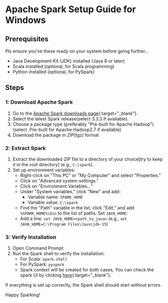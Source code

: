 # Apache Spark Setup Guide for Windows


## Prerequisites

Pls ensure you've these ready on your system before going further...
- Java Development Kit (JDK) installed (Java 8 or later)
- Scala installed (optional, for Scala programming)
- Python installed (optional, for PySpark)

## Steps

### 1: Download Apache Spark

1. Go to the [Apache Spark downloads page](https://spark.apache.org/downloads.html){:target="_blank"}.
2. Select the latest Spark release(select 3.3.3 if available).
3. Choose a package type (preferably "Pre-built for Apache Hadoop")(select .Pre-built for Apache Hadoop2.7 if available)
4. Download the package in ZIP(tgz) format

### 2: Extract Spark

1. Extract the downloaded ZIP file to a directory of your choice[try to keep it in the root directory] (e.g., `C:\spark`).
2. Set up environment variables:
    - Right-click on "This PC" or "My Computer" and select "Properties."
    - Click on "Advanced system settings."
    - Click on "Environment Variables..."
    - Under "System variables," click "New" and add:
        - Variable name: `SPARK_HOME`
        - Variable value: `C:\spark`
    - Find the "Path" variable in the list, click "Edit," and add `%SPARK_HOME%\bin` to the list of paths.
     Set `JAVA_HOME`:
    - Add a line: `set JAVA_HOME=<path_to_java>` (e.g., `set JAVA_HOME=C:\Program Files\Java\jdk-15`)

### 3: Verify Installation

1. Open Command Prompt.
2. Run the Spark shell to verify the installation:
    - For Scala: `spark-shell`
    - For PySpark: `pyspark`
    - Spark context will be created for both cases, You can check the spark UI by clicking [here](http://localhost:4040){:target="_blank"}.

If everything is set up correctly, the Spark shell should start without errors.


Happy Sparking!
